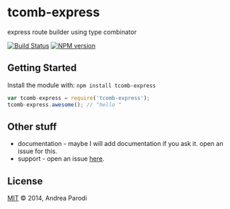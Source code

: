 # tcomb-express 

express route builder using type combinator

[![Build Status](https://secure.travis-ci.org/parroit/tcomb-express.png?branch=master)](http://travis-ci.org/parroit/tcomb-express) [![NPM version](https://badge-me.herokuapp.com/api/npm/tcomb-express.png)](http://badges.enytc.com/for/npm/tcomb-express) 

## Getting Started
Install the module with: `npm install tcomb-express`

```javascript
var tcomb-express = require('tcomb-express');
tcomb-express.awesome(); // "hello "
```

## Other stuff

* documentation - maybe I will add documentation if you ask it. open an issue for this.
* support - open an issue [here](https://github.com/parroit/tcomb-express/issues).

## License
[MIT](http://opensource.org/licenses/MIT) © 2014, Andrea Parodi